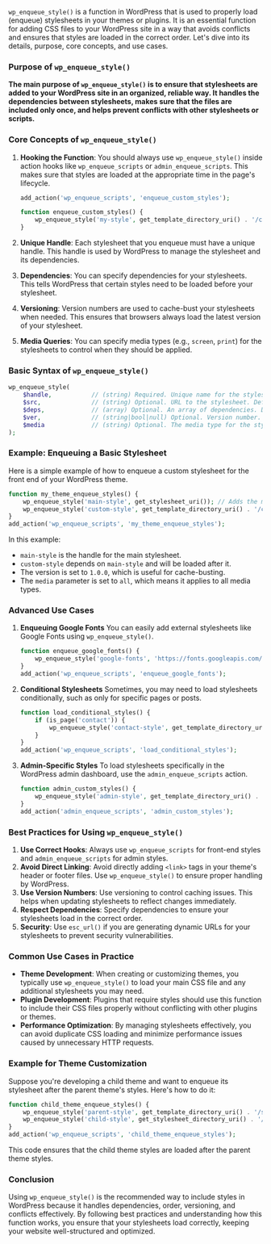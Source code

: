 `wp_enqueue_style()` is a function in WordPress that is used to properly load (enqueue) stylesheets in your themes or plugins. It is an essential function for adding CSS files to your WordPress site in a way that avoids conflicts and ensures that styles are loaded in the correct order. Let's dive into its details, purpose, core concepts, and use cases.

### Purpose of `wp_enqueue_style()`
**The main purpose of `wp_enqueue_style()` is to ensure that stylesheets are added to your WordPress site in an organized, reliable way. It handles the dependencies between stylesheets, makes sure that the files are included only once, and helps prevent conflicts with other stylesheets or scripts.**

### Core Concepts of `wp_enqueue_style()`

1. **Hooking the Function**: 
   You should always use `wp_enqueue_style()` inside action hooks like `wp_enqueue_scripts` or `admin_enqueue_scripts`. This makes sure that styles are loaded at the appropriate time in the page's lifecycle.

   ```php
   add_action('wp_enqueue_scripts', 'enqueue_custom_styles');
   
   function enqueue_custom_styles() {
       wp_enqueue_style('my-style', get_template_directory_uri() . '/css/custom-style.css');
   }
   ```

2. **Unique Handle**:
   Each stylesheet that you enqueue must have a unique handle. This handle is used by WordPress to manage the stylesheet and its dependencies.

3. **Dependencies**:
   You can specify dependencies for your stylesheets. This tells WordPress that certain styles need to be loaded before your stylesheet.

4. **Versioning**:
   Version numbers are used to cache-bust your stylesheets when needed. This ensures that browsers always load the latest version of your stylesheet.

5. **Media Queries**:
   You can specify media types (e.g., `screen`, `print`) for the stylesheets to control when they should be applied.

### Basic Syntax of `wp_enqueue_style()`

```php
wp_enqueue_style( 
    $handle,           // (string) Required. Unique name for the stylesheet.
    $src,              // (string) Optional. URL to the stylesheet. Default is ''.
    $deps,             // (array) Optional. An array of dependencies. Default is an empty array.
    $ver,              // (string|bool|null) Optional. Version number. Default is false.
    $media             // (string) Optional. The media type for the stylesheet. Default is 'all'.
);
```

### Example: Enqueuing a Basic Stylesheet

Here is a simple example of how to enqueue a custom stylesheet for the front end of your WordPress theme.

```php
function my_theme_enqueue_styles() {
    wp_enqueue_style('main-style', get_stylesheet_uri()); // Adds the main style.css file
    wp_enqueue_style('custom-style', get_template_directory_uri() . '/css/custom-style.css', array('main-style'), '1.0.0', 'all');
}
add_action('wp_enqueue_scripts', 'my_theme_enqueue_styles');
```

In this example:
- `main-style` is the handle for the main stylesheet.
- `custom-style` depends on `main-style` and will be loaded after it.
- The version is set to `1.0.0`, which is useful for cache-busting.
- The `media` parameter is set to `all`, which means it applies to all media types.

### Advanced Use Cases

1. **Enqueuing Google Fonts**
   You can easily add external stylesheets like Google Fonts using `wp_enqueue_style()`.

   ```php
   function enqueue_google_fonts() {
       wp_enqueue_style('google-fonts', 'https://fonts.googleapis.com/css2?family=Open+Sans:wght@400;600&display=swap', false);
   }
   add_action('wp_enqueue_scripts', 'enqueue_google_fonts');
   ```

2. **Conditional Stylesheets**
   Sometimes, you may need to load stylesheets conditionally, such as only for specific pages or posts.

   ```php
   function load_conditional_styles() {
       if (is_page('contact')) {
           wp_enqueue_style('contact-style', get_template_directory_uri() . '/css/contact-style.css');
       }
   }
   add_action('wp_enqueue_scripts', 'load_conditional_styles');
   ```

3. **Admin-Specific Styles**
   To load stylesheets specifically in the WordPress admin dashboard, use the `admin_enqueue_scripts` action.

   ```php
   function admin_custom_styles() {
       wp_enqueue_style('admin-style', get_template_directory_uri() . '/css/admin-style.css');
   }
   add_action('admin_enqueue_scripts', 'admin_custom_styles');
   ```

### Best Practices for Using `wp_enqueue_style()`

1. **Use Correct Hooks**: Always use `wp_enqueue_scripts` for front-end styles and `admin_enqueue_scripts` for admin styles.
2. **Avoid Direct Linking**: Avoid directly adding `<link>` tags in your theme's header or footer files. Use `wp_enqueue_style()` to ensure proper handling by WordPress.
3. **Use Version Numbers**: Use versioning to control caching issues. This helps when updating stylesheets to reflect changes immediately.
4. **Respect Dependencies**: Specify dependencies to ensure your stylesheets load in the correct order.
5. **Security**: Use `esc_url()` if you are generating dynamic URLs for your stylesheets to prevent security vulnerabilities.

### Common Use Cases in Practice

- **Theme Development**: When creating or customizing themes, you typically use `wp_enqueue_style()` to load your main CSS file and any additional stylesheets you may need.
- **Plugin Development**: Plugins that require styles should use this function to include their CSS files properly without conflicting with other plugins or themes.
- **Performance Optimization**: By managing stylesheets effectively, you can avoid duplicate CSS loading and minimize performance issues caused by unnecessary HTTP requests.

### Example for Theme Customization

Suppose you're developing a child theme and want to enqueue its stylesheet after the parent theme's styles. Here's how to do it:

```php
function child_theme_enqueue_styles() {
    wp_enqueue_style('parent-style', get_template_directory_uri() . '/style.css');
    wp_enqueue_style('child-style', get_stylesheet_directory_uri() . '/style.css', array('parent-style'), wp_get_theme()->get('Version'));
}
add_action('wp_enqueue_scripts', 'child_theme_enqueue_styles');
```

This code ensures that the child theme styles are loaded after the parent theme styles.

### Conclusion

Using `wp_enqueue_style()` is the recommended way to include styles in WordPress because it handles dependencies, order, versioning, and conflicts effectively. By following best practices and understanding how this function works, you ensure that your stylesheets load correctly, keeping your website well-structured and optimized.